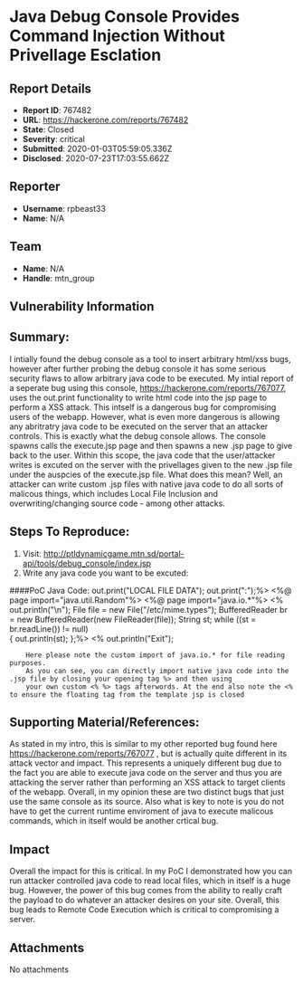 # Java Debug Console Provides Command Injection Without Privellage Esclation

## Report Details
- **Report ID**: 767482
- **URL**: https://hackerone.com/reports/767482
- **State**: Closed
- **Severity**: critical
- **Submitted**: 2020-01-03T05:59:05.336Z
- **Disclosed**: 2020-07-23T17:03:55.662Z

## Reporter
- **Username**: rpbeast33
- **Name**: N/A

## Team
- **Name**: N/A
- **Handle**: mtn_group

## Vulnerability Information
## Summary:

   I intially found the debug console as a tool to insert arbitrary html/xss bugs, however after further probing the debug console it has some serious security flaws to allow arbitrary java code to be executed. My intial report of a seperate bug using this console, https://hackerone.com/reports/767077, uses the out.print functionality to write html code into the jsp page to perform a XSS attack. This intself is a dangerous bug for compromising users of the webapp. However, what is even more dangerous is allowing any abritratry java code to be executed on the server that an attacker controls. This is exactly what the debug console allows. The console spawns calls the execute.jsp page and then spawns a new .jsp page to give back to the user. Within this scope, the java code that the user/attacker writes is excuted on the server with the privellages given to the new .jsp file under the auspcies of the execute.jsp file. What does this mean? Well, an attacker can write custom .jsp files with native java code to do all sorts of malicous things, which includes Local File Inclusion and overwriting/changing source code - among other attacks. 


## Steps To Reproduce:


  1. Visit: http://ptldynamicgame.mtn.sd/portal-api/tools/debug_console/index.jsp
  2. Write any java code you want to be excuted:


####PoC Java Code:
out.print("LOCAL FILE DATA");
out.print(":");%>
<%@ page import="java.util.Random"%>
<%@ page import="java.io.*"%>
<%
out.println("\n");
File file = new File("/etc/mime.types"); 
BufferedReader br = new BufferedReader(new FileReader(file)); 
String st;
while ((st = br.readLine()) != null)  
{ out.println(st); };%>
<% out.println("Exit");

        Here please note the custom import of java.io.* for file reading purposes.
        As you can see, you can directly import native java code into the .jsp file by closing your opening tag %> and then using 
        your own custom <% %> tags afterwords. At the end also note the <% to ensure the floating tag from the template jsp is closed

## Supporting Material/References:

As stated in my intro, this is similar to my other reported bug found here https://hackerone.com/reports/767077 , but is actually quite different in its attack vector and impact. This represents a uniquely different bug due to the fact you are able to execute java code on the server and thus you are attacking the server rather than performing an XSS attack to target clients of the webapp. Overall, in my opinion these are two distinct bugs that just use the same console as its source. Also what is key to note is you do not have to get the current runtime enviroment of java to execute malicous commands, which in itself would be another crtical bug.

## Impact

Overall the impact for this is critical. In my PoC I demonstrated how you can run attacker controlled java code to read local files, which in itself is a huge bug. However, the power of this bug comes from the ability to really craft the payload to do whatever an attacker desires on your site. Overall, this bug leads to Remote Code Execution which is critical to compromising a server.

## Attachments
No attachments
